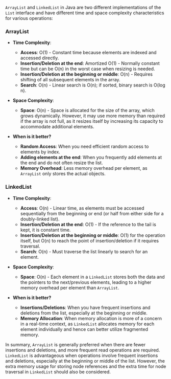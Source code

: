 `ArrayList` and `LinkedList` in Java are two different implementations of the `List` interface and have different time and space complexity characteristics for various operations:

### ArrayList

- **Time Complexity**:
  - **Access**: O(1) - Constant time because elements are indexed and accessed directly.
  - **Insertion/Deletion at the end**: Amortized O(1) - Normally constant time but can be O(n) in the worst case when resizing is needed.
  - **Insertion/Deletion at the beginning or middle**: O(n) - Requires shifting of all subsequent elements in the array.
  - **Search**: O(n) - Linear search is O(n); if sorted, binary search is O(log n).

- **Space Complexity**:
  - **Space**: O(n) - Space is allocated for the size of the array, which grows dynamically. However, it may use more memory than required if the array is not full, as it resizes itself by increasing its capacity to accommodate additional elements.

- **When is it better?**
  - **Random Access**: When you need efficient random access to elements by index.
  - **Adding elements at the end**: When you frequently add elements at the end and do not often resize the list.
  - **Memory Overhead**: Less memory overhead per element, as `ArrayList` only stores the actual objects.

### LinkedList

- **Time Complexity**:
  - **Access**: O(n) - Linear time, as elements must be accessed sequentially from the beginning or end (or half from either side for a doubly-linked list).
  - **Insertion/Deletion at the end**: O(1) - If the reference to the tail is kept, it is constant time.
  - **Insertion/Deletion at the beginning or middle**: O(1) for the operation itself, but O(n) to reach the point of insertion/deletion if it requires traversal.
  - **Search**: O(n) - Must traverse the list linearly to search for an element.

- **Space Complexity**:
  - **Space**: O(n) - Each element in a `LinkedList` stores both the data and the pointers to the next/previous elements, leading to a higher memory overhead per element than `ArrayList`.

- **When is it better?**
  - **Insertions/Deletions**: When you have frequent insertions and deletions from the list, especially at the beginning or middle.
  - **Memory Allocation**: When memory allocation is more of a concern in a real-time context, as `LinkedList` allocates memory for each element individually and hence can better utilize fragmented memory.

In summary, `ArrayList` is generally preferred when there are fewer insertions and deletions, and more frequent read operations are required. `LinkedList` is advantageous when operations involve frequent insertions and deletions, especially at the beginning or middle of the list. However, the extra memory usage for storing node references and the extra time for node traversal in `LinkedList` should also be considered.
